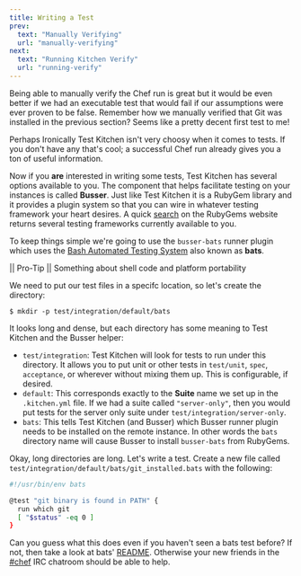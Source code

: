 ```yaml
---
title: Writing a Test
prev:
  text: "Manually Verifying"
  url: "manually-verifying"
next:
  text: "Running Kitchen Verify"
  url: "running-verify"
---
```


Being able to manually verify the Chef run is great but it would be even better if we had an executable test that would fail if our assumptions were ever proven to be false. Remember how we manually verified that Git was installed in the previous section? Seems like a pretty decent first test to me!

Perhaps Ironically Test Kitchen isn't very choosy when it comes to tests. If you don't have any that's cool; a successful Chef run already gives you a ton of useful information.

Now if you **are** interested in writing some tests, Test Kitchen has several options available to you. The component that helps facilitate testing on your instances is called **Busser**. Just like Test Kitchen it is a RubyGem library and it provides a plugin system so that you can wire in whatever testing framework your heart desires. A quick [search](https://rubygems.org/search?utf8=%E2%9C%93&query=busser-) on the RubyGems website returns several testing frameworks currently available to you.

To keep things simple we're going to use the `busser-bats` runner plugin which uses the [Bash Automated Testing System](https://github.com/sstephenson/bats) also known as **bats**.

|| Pro-Tip
|| Something about shell code and platform portability

We need to put our test files in a specifc location, so let's create the directory:

~~~
$ mkdir -p test/integration/default/bats
~~~

It looks long and dense, but each directory has some meaning to Test Kitchen and the Busser helper:

* `test/integration`: Test Kitchen will look for tests to run under this directory. It allows you to put unit or other tests in `test/unit`, `spec`, `acceptance`, or wherever without mixing them up. This is configurable, if desired.
* `default`: This corresponds exactly to the **Suite** name we set up in the `.kitchen.yml` file. If we had a suite called `"server-only"`, then you would put tests for the server only suite under `test/integration/server-only`.
* `bats`: This tells Test Kitchen (and Busser) which Busser runner plugin needs to be installed on the remote instance. In other words the `bats` directory name will cause Busser to install `busser-bats` from RubyGems.

Okay, long directories are long. Let's write a test. Create a new file called `test/integration/default/bats/git_installed.bats` with the following:

~~~sh
#!/usr/bin/env bats

@test "git binary is found in PATH" {
  run which git
  [ "$status" -eq 0 ]
}
~~~

Can you guess what this does even if you haven't seen a bats test before? If not, then take a look at bats' [README](https://github.com/sstephenson/bats). Otherwise your new friends in the [#chef](http://webchat.freenode.net/?channel=chef) IRC chatroom should be able to help.
